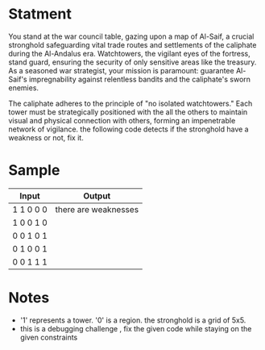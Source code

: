 # Statment
You stand at the war council table, gazing upon a map of Al-Saif, a crucial stronghold safeguarding vital trade routes and settlements of the caliphate during the Al-Andalus era. Watchtowers, the vigilant eyes of the fortress, stand guard, ensuring the security of only sensitive areas like the treasury. As a seasoned war strategist, your mission is paramount: guarantee Al-Saif's impregnability against relentless bandits and the caliphate's sworn enemies.

The caliphate adheres to the principle of "no isolated watchtowers." Each tower must be strategically positioned with the all the others to maintain visual and physical connection with others, forming an impenetrable network of vigilance. the following code detects if the stronghold have a weakness or not, fix it.




# Sample
| Input | Output |	
| ----- | ------ |
| 1 1 0 0 0 | there are weaknesses
| 1 0 0 1 0 | 
| 0 0 1 0 1 | 
| 0 1 0 0 1 | 
| 0 0 1 1 1 | 

# Notes 
 - '1' represents a tower. '0' is a region. the stronghold is a grid of 5x5.
 - this is a debugging challenge , fix the given code while staying on the given constraints



  
